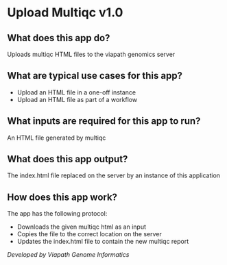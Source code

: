 # Upload Multiqc v1.0

## What does this app do?
Uploads multiqc HTML files to the viapath genomics server

## What are typical use cases for this app?
- Upload an HTML file in a one-off instance
- Upload an HTML file as part of a workflow

## What inputs are required for this app to run?
An HTML file generated by multiqc

## What does this app output?
The index.html file replaced on the server by an instance of this application

## How does this app work?
The app has the following protocol:
- Downloads the given multiqc html as an input
- Copies the file to the correct location on the server
- Updates the index.html file to contain the new multiqc report

*Developed by Viapath Genome Informatics*
